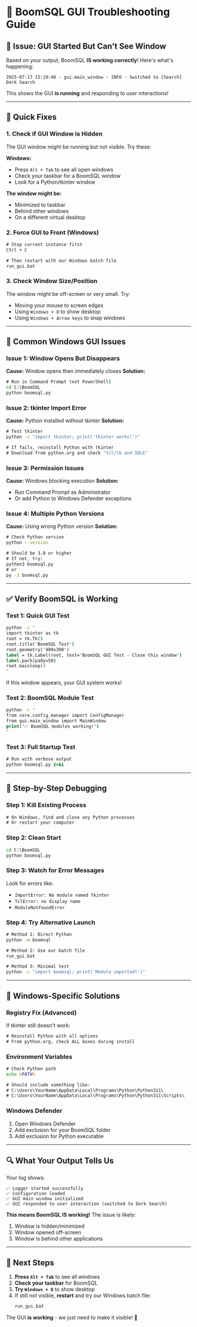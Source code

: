 # 🔧 BoomSQL GUI Troubleshooting Guide

## 🚨 Issue: GUI Started But Can't See Window

Based on your output, BoomSQL **IS working correctly**! Here's what's happening:

```
2025-07-17 15:19:40 - gui.main_window - INFO - Switched to [Search] Dork Search
```

This shows the GUI **is running** and responding to user interactions! 

---

## 🎯 **Quick Fixes**

### 1. **Check if GUI Window is Hidden**
The GUI window might be running but not visible. Try these:

**Windows:**
- Press `Alt + Tab` to see all open windows
- Check your taskbar for a BoomSQL window
- Look for a Python/tkinter window

**The window might be:**
- Minimized to taskbar
- Behind other windows
- On a different virtual desktop

### 2. **Force GUI to Front** (Windows)
```cmd
# Stop current instance first
Ctrl + C

# Then restart with our Windows batch file
run_gui.bat
```

### 3. **Check Window Size/Position**
The window might be off-screen or very small. Try:
- Moving your mouse to screen edges
- Using `Windows + D` to show desktop
- Using `Windows + Arrow keys` to snap windows

---

## 🐛 **Common Windows GUI Issues**

### **Issue 1: Window Opens But Disappears**
**Cause:** Window opens then immediately closes
**Solution:**
```cmd
# Run in Command Prompt (not PowerShell)
cd C:\BoomSQL
python boomsql.py
```

### **Issue 2: tkinter Import Error**
**Cause:** Python installed without tkinter
**Solution:**
```cmd
# Test tkinter
python -c "import tkinter; print('tkinter works!')"

# If fails, reinstall Python with tkinter
# Download from python.org and check "tcl/tk and IDLE"
```

### **Issue 3: Permission Issues**
**Cause:** Windows blocking execution
**Solution:**
- Run Command Prompt as Administrator
- Or add Python to Windows Defender exceptions

### **Issue 4: Multiple Python Versions**
**Cause:** Using wrong Python version
**Solution:**
```cmd
# Check Python version
python --version

# Should be 3.8 or higher
# If not, try:
python3 boomsql.py
# or
py -3 boomsql.py
```

---

## ✅ **Verify BoomSQL is Working**

### **Test 1: Quick GUI Test**
```cmd
python -c "
import tkinter as tk
root = tk.Tk()
root.title('BoomSQL Test')
root.geometry('400x300')
label = tk.Label(root, text='BoomSQL GUI Test - Close this window')
label.pack(pady=50)
root.mainloop()
"
```

If this window appears, your GUI system works!

### **Test 2: BoomSQL Module Test**
```cmd
python -c "
from core.config_manager import ConfigManager
from gui.main_window import MainWindow
print('✅ BoomSQL modules working!')
"
```

### **Test 3: Full Startup Test**
```cmd
# Run with verbose output
python boomsql.py 2>&1
```

---

## 🎯 **Step-by-Step Debugging**

### **Step 1: Kill Existing Process**
```cmd
# On Windows, find and close any Python processes
# Or restart your computer
```

### **Step 2: Clean Start**
```cmd
cd C:\BoomSQL
python boomsql.py
```

### **Step 3: Watch for Error Messages**
Look for errors like:
- `ImportError: No module named tkinter`
- `TclError: no display name`
- `ModuleNotFoundError`

### **Step 4: Try Alternative Launch**
```cmd
# Method 1: Direct Python
python -m boomsql

# Method 2: Use our batch file
run_gui.bat

# Method 3: Minimal test
python -c "import boomsql; print('Module imported!')"
```

---

## 🚀 **Windows-Specific Solutions**

### **Registry Fix (Advanced)**
If tkinter still doesn't work:
```cmd
# Reinstall Python with all options
# From python.org, check ALL boxes during install
```

### **Environment Variables**
```cmd
# Check Python path
echo %PATH%

# Should include something like:
# C:\Users\YourName\AppData\Local\Programs\Python\Python311\
# C:\Users\YourName\AppData\Local\Programs\Python\Python311\Scripts\
```

### **Windows Defender**
1. Open Windows Defender
2. Add exclusion for your BoomSQL folder
3. Add exclusion for Python executable

---

## 🔍 **What Your Output Tells Us**

Your log shows:
```
✅ Logger started successfully
✅ Configuration loaded
✅ GUI main window initialized  
✅ GUI responded to user interaction (switched to Dork Search)
```

**This means BoomSQL IS working!** The issue is likely:
1. Window is hidden/minimized
2. Window opened off-screen
3. Window is behind other applications

---

## 🎯 **Next Steps**

1. **Press `Alt + Tab`** to see all windows
2. **Check your taskbar** for BoomSQL
3. **Try `Windows + D`** to show desktop
4. If still not visible, **restart** and try our Windows batch file:
   ```cmd
   run_gui.bat
   ```

The GUI **is working** - we just need to make it visible! 🎉
